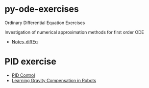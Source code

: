 # py-ode-exercises
Ordinary Differential Equation Exercises


Investigation of numerical approximation methods for first order ODE
* [Notes-diffEq](http://faculty.olin.edu/bstorey/Notes/DiffEq.pdf)


# PID exercise

* [PID Control](http://www.cds.caltech.edu/~murray/books/AM08/pdf/am06-pid_16Sep06.pdf)
* [Learning Gravity Compensation in Robots](http://www.dia.uniroma3.it/~panzieri/Articoli/IJACASP93.pdf)
